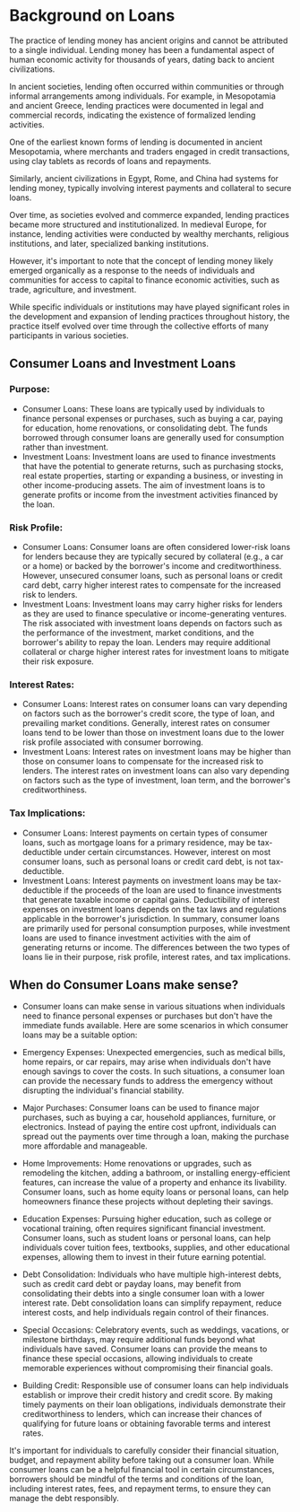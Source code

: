 # Background on Loans

The practice of lending money has ancient origins and cannot be attributed to a single individual. Lending money has been a fundamental aspect of human economic activity for thousands of years, dating back to ancient civilizations.

In ancient societies, lending often occurred within communities or through informal arrangements among individuals. For example, in Mesopotamia and ancient Greece, lending practices were documented in legal and commercial records, indicating the existence of formalized lending activities.

One of the earliest known forms of lending is documented in ancient Mesopotamia, where merchants and traders engaged in credit transactions, using clay tablets as records of loans and repayments.

Similarly, ancient civilizations in Egypt, Rome, and China had systems for lending money, typically involving interest payments and collateral to secure loans.

Over time, as societies evolved and commerce expanded, lending practices became more structured and institutionalized. In medieval Europe, for instance, lending activities were conducted by wealthy merchants, religious institutions, and later, specialized banking institutions.

However, it's important to note that the concept of lending money likely emerged organically as a response to the needs of individuals and communities for access to capital to finance economic activities, such as trade, agriculture, and investment.

While specific individuals or institutions may have played significant roles in the development and expansion of lending practices throughout history, the practice itself evolved over time through the collective efforts of many participants in various societies.

## Consumer Loans and Investment Loans

### Purpose:

 - Consumer Loans: These loans are typically used by individuals to finance personal expenses or purchases, such as buying a car, paying for education, home renovations, or consolidating debt. The funds borrowed through consumer loans are generally used for consumption rather than investment.
 - Investment Loans: Investment loans are used to finance investments that have the potential to generate returns, such as purchasing stocks, real estate properties, starting or expanding a business, or investing in other income-producing assets. The aim of investment loans is to generate profits or income from the investment activities financed by the loan.

### Risk Profile:

 - Consumer Loans: Consumer loans are often considered lower-risk loans for lenders because they are typically secured by collateral (e.g., a car or a home) or backed by the borrower's income and creditworthiness. However, unsecured consumer loans, such as personal loans or credit card debt, carry higher interest rates to compensate for the increased risk to lenders.
 - Investment Loans: Investment loans may carry higher risks for lenders as they are used to finance speculative or income-generating ventures. The risk associated with investment loans depends on factors such as the performance of the investment, market conditions, and the borrower's ability to repay the loan. Lenders may require additional collateral or charge higher interest rates for investment loans to mitigate their risk exposure.

### Interest Rates:

 - Consumer Loans: Interest rates on consumer loans can vary depending on factors such as the borrower's credit score, the type of loan, and prevailing market conditions. Generally, interest rates on consumer loans tend to be lower than those on investment loans due to the lower risk profile associated with consumer borrowing.
 - Investment Loans: Interest rates on investment loans may be higher than those on consumer loans to compensate for the increased risk to lenders. The interest rates on investment loans can also vary depending on factors such as the type of investment, loan term, and the borrower's creditworthiness.

### Tax Implications:

 - Consumer Loans: Interest payments on certain types of consumer loans, such as mortgage loans for a primary residence, may be tax-deductible under certain circumstances. However, interest on most consumer loans, such as personal loans or credit card debt, is not tax-deductible.
 - Investment Loans: Interest payments on investment loans may be tax-deductible if the proceeds of the loan are used to finance investments that generate taxable income or capital gains. Deductibility of interest expenses on investment loans depends on the tax laws and regulations applicable in the borrower's jurisdiction.
In summary, consumer loans are primarily used for personal consumption purposes, while investment loans are used to finance investment activities with the aim of generating returns or income. The differences between the two types of loans lie in their purpose, risk profile, interest rates, and tax implications.

## When do Consumer Loans make sense?

 - Consumer loans can make sense in various situations when individuals need to finance personal expenses or purchases but don't have the immediate funds available. Here are some scenarios in which consumer loans may be a suitable option:

 - Emergency Expenses: Unexpected emergencies, such as medical bills, home repairs, or car repairs, may arise when individuals don't have enough savings to cover the costs. In such situations, a consumer loan can provide the necessary funds to address the emergency without disrupting the individual's financial stability.

 - Major Purchases: Consumer loans can be used to finance major purchases, such as buying a car, household appliances, furniture, or electronics. Instead of paying the entire cost upfront, individuals can spread out the payments over time through a loan, making the purchase more affordable and manageable.

 - Home Improvements: Home renovations or upgrades, such as remodeling the kitchen, adding a bathroom, or installing energy-efficient features, can increase the value of a property and enhance its livability. Consumer loans, such as home equity loans or personal loans, can help homeowners finance these projects without depleting their savings.

 - Education Expenses: Pursuing higher education, such as college or vocational training, often requires significant financial investment. Consumer loans, such as student loans or personal loans, can help individuals cover tuition fees, textbooks, supplies, and other educational expenses, allowing them to invest in their future earning potential.

 - Debt Consolidation: Individuals who have multiple high-interest debts, such as credit card debt or payday loans, may benefit from consolidating their debts into a single consumer loan with a lower interest rate. Debt consolidation loans can simplify repayment, reduce interest costs, and help individuals regain control of their finances.

 - Special Occasions: Celebratory events, such as weddings, vacations, or milestone birthdays, may require additional funds beyond what individuals have saved. Consumer loans can provide the means to finance these special occasions, allowing individuals to create memorable experiences without compromising their financial goals.

 - Building Credit: Responsible use of consumer loans can help individuals establish or improve their credit history and credit score. By making timely payments on their loan obligations, individuals demonstrate their creditworthiness to lenders, which can increase their chances of qualifying for future loans or obtaining favorable terms and interest rates.

It's important for individuals to carefully consider their financial situation, budget, and repayment ability before taking out a consumer loan. While consumer loans can be a helpful financial tool in certain circumstances, borrowers should be mindful of the terms and conditions of the loan, including interest rates, fees, and repayment terms, to ensure they can manage the debt responsibly.